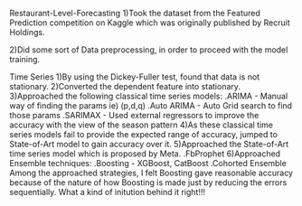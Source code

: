 Restaurant-Level-Forecasting
1)Took the dataset from the Featured Prediction competition on Kaggle which was originally published by Recruit Holdings.

2)Did some sort of Data preprocessing, in order to proceed with the model training.

Time Series
1)By using the Dickey-Fuller test, found that data is not stationary.
2)Converted the dependent feature into stationary.
3)Approached the following classical time series models:
	.ARIMA - Manual way of finding the params ie) (p,d,q)
	.Auto ARIMA - Auto Grid search to find those params
	.SARIMAX - Used external regressors to improve the accuracy with the view of the season pattern
4)As these classical time series models fail to provide the expected range of accuracy, jumped to State-of-Art model to gain accuracy over it.
5)Approached the State-of-Art time series model which is proposed by Meta.
	.FbProphet
6)Approached Ensemble techniques:
	.Boosting - XGBoost, CatBoost
	.Cohorted Ensemble
Among the approached strategies, I felt Boosting gave reasonable accuracy because of the nature of how Boosting is made just by reducing the errors sequentially. What a kind of initution behind it right!!!
